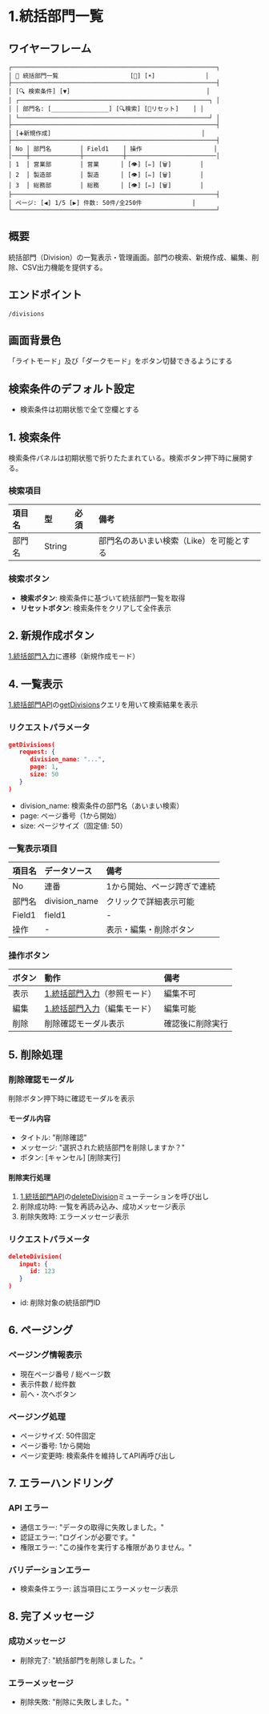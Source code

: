 # 1.統括部門一覧

## ワイヤーフレーム
```
┌─────────────────────────────────────────────────────────┐
│ 🏢 統括部門一覧                    [🌙] [☀️]              │
├─────────────────────────────────────────────────────────┤
│ [🔍 検索条件] [▼]                                      │
│ ┌─────────────────────────────────────────────────────┐ │
│ │ 部門名: [________________] [🔍検索] [🔄リセット]    │ │
│ └─────────────────────────────────────────────────────┘ │
├─────────────────────────────────────────────────────────┤
│ [➕新規作成]                                          │
├─────────────────────────────────────────────────────────┤
│ No │ 部門名        │ Field1    │ 操作                    │
│────┼──────────────┼───────────┼─────────────────────────│
│ 1  │ 営業部        │ 営業      │ [👁️] [✏️] [🗑️]        │
│ 2  │ 製造部        │ 製造      │ [👁️] [✏️] [🗑️]        │
│ 3  │ 総務部        │ 総務      │ [👁️] [✏️] [🗑️]        │
├─────────────────────────────────────────────────────────┤
│ ページ: [◀️] 1/5 [▶️] 件数: 50件/全250件              │
└─────────────────────────────────────────────────────────┘
```

## 概要
統括部門（Division）の一覧表示・管理画面。部門の検索、新規作成、編集、削除、CSV出力機能を提供する。

## エンドポイント
`/divisions`

## 画面背景色
「ライトモード」及び「ダークモード」をボタン切替できるようにする

## 検索条件のデフォルト設定
- 検索条件は初期状態で全て空欄とする

## 1. 検索条件
検索条件パネルは初期状態で折りたたまれている。検索ボタン押下時に展開する。

### 検索項目
| 項目名 | 型 | 必須 | 備考 |
|:--|:--|:--|:--|
| 部門名 | String | | 部門名のあいまい検索（Like）を可能とする |

### 検索ボタン
- **検索ボタン**: 検索条件に基づいて統括部門一覧を取得
- **リセットボタン**: 検索条件をクリアして全件表示

## 2. 新規作成ボタン
[1.統括部門入力](./1.統括部門入力.md)に遷移（新規作成モード）


## 4. 一覧表示
[1.統括部門API](./API/1.統括部門.md)の[getDivisions](./API/1.統括部門.md#getdivisionsパラメータ)クエリを用いて検索結果を表示

### リクエストパラメータ
```json
getDivisions(
   request: {
      division_name: "...",
      page: 1,
      size: 50
   }
)
```
- division_name: 検索条件の部門名（あいまい検索）
- page: ページ番号（1から開始）
- size: ページサイズ（固定値: 50）

### 一覧表示項目
| 項目名 | データソース | 備考 |
|:--|:--|:--|
| No | 連番 | 1から開始、ページ跨ぎで連続 |
| 部門名 | division_name | クリックで詳細表示可能 |
| Field1 | field1 | - |
| 操作 | - | 表示・編集・削除ボタン |

### 操作ボタン
| ボタン | 動作 | 備考 |
|:--|:--|:--|
| 表示 | [1.統括部門入力](./1.統括部門入力.md)（参照モード） | 編集不可 |
| 編集 | [1.統括部門入力](./1.統括部門入力.md)（編集モード） | 編集可能 |
| 削除 | 削除確認モーダル表示 | 確認後に削除実行 |

## 5. 削除処理
### 削除確認モーダル
削除ボタン押下時に確認モーダルを表示

#### モーダル内容
- タイトル: "削除確認"
- メッセージ: "選択された統括部門を削除しますか？"
- ボタン: [キャンセル] [削除実行]

#### 削除実行処理
1. [1.統括部門API](./API/1.統括部門.md)の[deleteDivision](./API/1.統括部門.md#deletedivisioninput)ミューテーションを呼び出し
2. 削除成功時: 一覧を再読み込み、成功メッセージ表示
3. 削除失敗時: エラーメッセージ表示

### リクエストパラメータ
```json
deleteDivision(
   input: {
      id: 123
   }
)
```
- id: 削除対象の統括部門ID

## 6. ページング
### ページング情報表示
- 現在ページ番号 / 総ページ数
- 表示件数 / 総件数
- 前へ・次へボタン

### ページング処理
- ページサイズ: 50件固定
- ページ番号: 1から開始
- ページ変更時: 検索条件を維持してAPI再呼び出し

## 7. エラーハンドリング
### API エラー
- 通信エラー: "データの取得に失敗しました。"
- 認証エラー: "ログインが必要です。"
- 権限エラー: "この操作を実行する権限がありません。"

### バリデーションエラー
- 検索条件エラー: 該当項目にエラーメッセージ表示

## 8. 完了メッセージ
### 成功メッセージ
- 削除完了: "統括部門を削除しました。"

### エラーメッセージ
- 削除失敗: "削除に失敗しました。"
